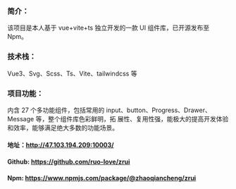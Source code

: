### 简介：

该项目是本人基于 vue+vite+ts 独立开发的一款 UI 组件库，已开源发布至 Npm。

### 技术栈：

Vue3、Svg、Scss、Ts、Vite、tailwindcss 等

### 项目功能：

内含 27 个多功能组件，包括常用的 input、button、Progress、Drawer、Message 等，整个组件库色彩鲜明，拓
展性、复用性强，能极大的提高开发体验和效率，能够满足绝大多数的功能场景。

#### 地址：http://47.103.194.209:10003/

#### Github: https://github.com/ruo-love/zrui
#### Npm: https://www.npmjs.com/package/@zhaoqiancheng/zrui
